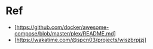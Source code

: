 # Ref
- [https://github.com/docker/awesome-compose/blob/master/plex/README.md]
- [https://wakatime.com/@spcn03/projects/wiszbrpjzj]
